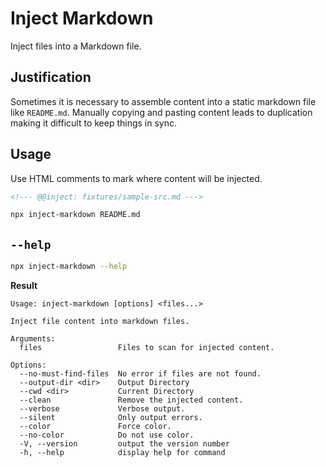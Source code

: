 # Inject Markdown

Inject files into a Markdown file.

## Justification

Sometimes it is necessary to assemble content into a static markdown file like `README.md`.
Manually copying and pasting content leads to duplication making it difficult to keep things in sync.

## Usage

Use HTML comments to mark where content will be injected.

```markdown
<!--- @@inject: fixtures/sample-src.md --->
```

```sh
npx inject-markdown README.md
```

## `--help`

```sh
npx inject-markdown --help
```

**Result**

```
Usage: inject-markdown [options] <files...>

Inject file content into markdown files.

Arguments:
  files                 Files to scan for injected content.

Options:
  --no-must-find-files  No error if files are not found.
  --output-dir <dir>    Output Directory
  --cwd <dir>           Current Directory
  --clean               Remove the injected content.
  --verbose             Verbose output.
  --silent              Only output errors.
  --color               Force color.
  --no-color            Do not use color.
  -V, --version         output the version number
  -h, --help            display help for command
```

